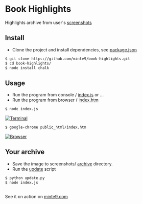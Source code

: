 # Book Highlights

Highlights archive from user's [screenshots](https://github.com/minte9/book-highlights/tree/main/files_archive/screenshots_sample)

## Install

- Clone the project and install dependencies, see [package.json](https://github.com/minte9/book-highlights/blob/main/package-lock.json)

~~~sh
$ git clone https://github.com/minte9/book-highlights.git
$ cd book-highlights/
$ node install chalk
~~~

## Usage

- Run the program from console / [index.js](https://github.com/minte9/book-highlights/blob/main/index.js) or ...
- Run the program from browser / [index.htm](https://github.com/minte9/book-highlights/blob/main/public_html/index.htm)

~~~sh
$ node index.js
~~~

[![Terminal](https://www.minte9.com/lib/images/github/book-highlights/highlight_02.png)](https://www.minte9.com)

~~~sh
$ google-chrome public_html/index.htm 
~~~

[![Browser](https://www.minte9.com/lib/images/github/book-highlights/bh-04.png)](https://www.minte9.com)

## Your archive

- Save the image to screenshots/ [archive](https://github.com/minte9/book-highlights/tree/main/files_archive/screenshots/) directory.
- Run the [update](https://github.com/minte9/book-highlights/blob/main/update.py) script

~~~sh
$ python update.py
$ node index.js
~~~
##

See it on action on [minte9.com](https://www.minte9.com)
